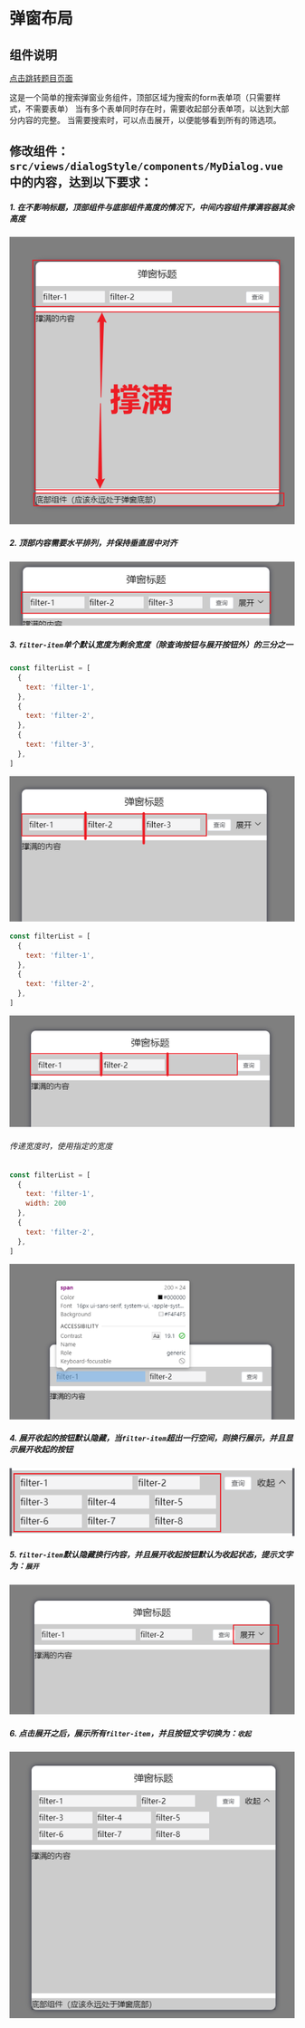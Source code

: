 # 弹窗布局

## 组件说明

[点击跳转题目页面](/#/dialogStyle)

这是一个简单的搜索弹窗业务组件，顶部区域为搜索的form表单项（只需要样式，不需要表单）
当有多个表单同时存在时，需要收起部分表单项，以达到大部分内容的完整。
当需要搜索时，可以点击展开，以便能够看到所有的筛选项。

## 修改组件：`src/views/dialogStyle/components/MyDialog.vue` 中的内容，达到以下要求：

##### 1. 在不影响标题，顶部组件与底部组件高度的情况下，中间内容组件撑满容器其余高度
   ![](./images/contentHeight.png)

##### 2. 顶部内容需要水平排列，并保持垂直居中对齐
   ![](./images/top-range.png)

##### 3. `filter-item`单个默认宽度为剩余宽度（除查询按钮与展开按钮外）的三分之一
   ```js
   const filterList = [
     {
       text: 'filter-1',
     },
     {
       text: 'filter-2',
     },
     {
       text: 'filter-3',
     },
   ]
   ```
   ![](./images/top-3-1.png)
   ```javascript
   const filterList = [
     {
       text: 'filter-1',
     },
     {
       text: 'filter-2',
     },
   ]
   ```
   ![](./images/top-3-2.png)
###### 传递宽度时，使用指定的宽度
   ```js
   const filterList = [
     {
       text: 'filter-1',
       width: 200
     },
     {
       text: 'filter-2',
     },
   ]
   ```
   ![](./images/top-3-3.png)

##### 4. 展开收起的按钮默认隐藏，当`filter-item`超出一行空间，则换行展示，并且显示展开收起的按钮
![](./images/top-filter-item-more.png)

##### 5. `filter-item`默认隐藏换行内容，并且展开收起按钮默认为收起状态，提示文字为：`展开`
   ![](./images/top-more-close.png)

##### 6. 点击展开之后，展示所有`filter-item`，并且按钮文字切换为：`收起`
   ![](./images/top-more-open.png)
